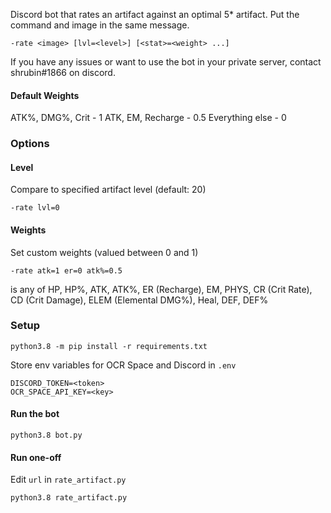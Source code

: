 Discord bot that rates an artifact against an optimal 5* artifact. Put the command and image in the same message.

```
-rate <image> [lvl=<level>] [<stat>=<weight> ...]
```

If you have any issues or want to use the bot in your private server, contact shrubin#1866 on discord.

#### Default Weights

ATK%, DMG%, Crit - 1
ATK, EM, Recharge - 0.5
Everything else - 0

### Options
#### Level
Compare to specified artifact level (default: 20)
```
-rate lvl=0
```

#### Weights
Set custom weights (valued between 0 and 1)
```
-rate atk=1 er=0 atk%=0.5
```
<stat> is any of HP, HP%, ATK, ATK%, ER (Recharge), EM, PHYS, CR (Crit Rate), CD (Crit Damage), ELEM (Elemental DMG%), Heal, DEF, DEF%

### Setup
```
python3.8 -m pip install -r requirements.txt
```

Store env variables for OCR Space and Discord in `.env`
```
DISCORD_TOKEN=<token>
OCR_SPACE_API_KEY=<key>
```

#### Run the bot
```
python3.8 bot.py
```

#### Run one-off
Edit `url` in `rate_artifact.py`
```
python3.8 rate_artifact.py
```
